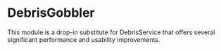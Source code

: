 # DebrisGobbler
This module is a drop-in substitute for DebrisService that offers several significant performance and usability improvements.
